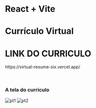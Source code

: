 # React + Vite

<h1 aling="center">Currículo Virtual</h1>
<h1>LINK DO CURRICULO</h1>
https://virtual-resume-six.vercel.app/
  <br>
  <br>
  <br>
  
<h3> A tela do currículo</h3>

![pt1](https://github.com/Pilatis/Virtual_Resume/assets/139661291/cbf3ab1e-0e05-4914-b80b-32da5b300e4b)
![pt2](https://github.com/Pilatis/Virtual_Resume/assets/139661291/cc33653d-29df-469c-9117-bc9063d18f55)

